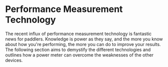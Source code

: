 # Performance Measurement Technology

The recent influx of performance measurement technology is fantastic news for paddlers. Knowledge is power as they say, and the more you know about how you're performing, the more you can do to improve your results. The following section aims to demystify the different technologies and outlines how a power meter can overcome the weaknesses of the other devices.